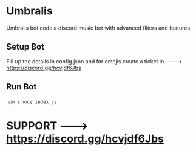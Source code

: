 # Umbralis
Umbralis bot code a discord music bot with advanced filters and features
## Setup Bot
Fill up the details in config.json and for emojis create a ticket in ----> https://discord.gg/hcvjdf6Jbs
## Run Bot
```npm i```
```node index.js```
# SUPPORT ---> https://discord.gg/hcvjdf6Jbs

